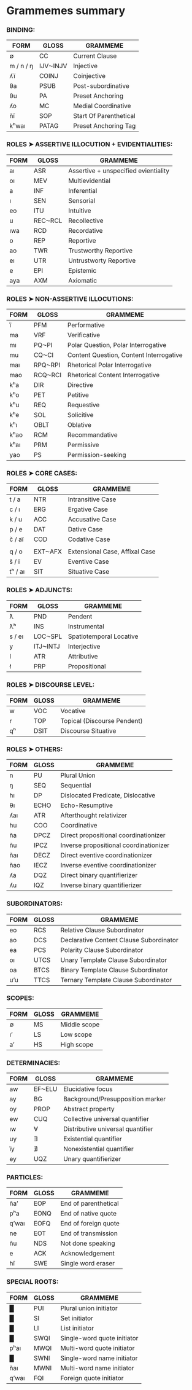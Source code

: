 
# Grammemes summary

### BINDING:
|                FORM                 |  GLOSS   |                GRAMMEME                 |
|-------------------------------------|----------|-----------------------------------------|
| ∅                                   | CC       | Current Clause                          |
| m / n / ŋ                           | IJV⁓INJV | Injective                               |
| ʎï                                  | COINJ    | Coinjective                             |
| θa                                  | PSUB     | Post-subordinative                      |
| θu                                  | PA       | Preset Anchoring                        |
| ʎo                                  | MC       | Medial Coordinative                     |
| ñï                                  | SOP      | Start Of Parenthetical                  |
| kʰwaı                               | PATAG    | Preset Anchoring Tag                    |

### ROLES ➤ ASSERTIVE ILLOCUTION + EVIDENTIALITIES:
|                FORM                 |  GLOSS   |                GRAMMEME                 |
|-------------------------------------|----------|-----------------------------------------|
| aı                                  | ASR      | Assertive + unspecified evientiality    |
| oı                                  | MEV      | Multievidential                         |
| a                                   | INF      | Inferential                             |
| ı                                   | SEN      | Sensorial                               |
| eo                                  | ITU      | Intuitive                               |
| u                                   | REC⁓RCL  | Recollective                            |
| ıwa                                 | RCD      | Recordative                             |
| o                                   | REP      | Reportive                               |
| ao                                  | TWR      | Trustworthy Reportive                   |
| eı                                  | UTR      | Untrustworty Reportive                  |
| e                                   | EPI      | Epistemic                               |
| aya                                 | AXM      | Axiomatic                               |

### ROLES ➤ NON-ASSERTIVE ILLOCUTIONS:
|                FORM                 |  GLOSS   |                GRAMMEME                 |
|-------------------------------------|----------|-----------------------------------------|
| ï                                   | PFM      | Performative                            |
| ma                                  | VRF      | Verificative                            |
| mı                                  | PQ⁓PI    | Polar Question, Polar Interrogative     |
| mu                                  | CQ⁓CI    | Content Question, Content Interrogative |
| maı                                 | RPQ⁓RPI  | Rhetorical Polar Interrogative          |
| mao                                 | RCQ⁓RCI  | Rhetorical Content Interrogative        |
| kʰa                                 | DIR      | Directive                               |
| kʰo                                 | PET      | Petitive                                |
| kʰu                                 | REQ      | Requestive                              |
| kʰe                                 | SOL      | Solicitive                              |
| kʰı                                 | OBLT     | Oblative                                |
| kʰao                                | RCM      | Recommandative                          |
| kʰaı                                | PRM      | Permissive                              |
| yao                                 | PS       | Permission-seeking                      |

### ROLES ➤ CORE CASES:
|                FORM                 |  GLOSS   |                GRAMMEME                 |
|-------------------------------------|----------|-----------------------------------------|
| t / a                               | NTR      | Intransitive Case                       |
| c / ı                               | ERG      | Ergative Case                           |
| k / u                               | ACC      | Accusative Case                         |
| p / e                               | DAT      | Dative Case                             |
| č / aï                              | COD      | Codative Case                           |
|                                     |          |                                         |
| q / o                               | EXT⁓AFX  | Extensional Case, Affixal Case          |
| š / ï                               | EV       | Eventive Case                           |
| tʰ / aı                             | SIT      | Situative Case                          |

### ROLES ➤ ADJUNCTS:
|                FORM                 |  GLOSS   |                GRAMMEME                 |
|-------------------------------------|----------|-----------------------------------------|
| ƛ                                   | PND      | Pendent                                 |
| ƛʰ                                  | INS      | Instrumental                            |
| s / eı                              | LOC⁓SPL  | Spatiotemporal Locative                 |
| y                                   | ITJ⁓INTJ | Interjective                            |
| l                                   | ATR      | Attributive                             |
| ł                                   | PRP      | Propositional                           |

### ROLES ➤ DISCOURSE LEVEL:
|                FORM                 |  GLOSS   |                GRAMMEME                 |
|-------------------------------------|----------|-----------------------------------------|
| w                                   | VOC      | Vocative                                |
| r                                   | TOP      | Topical (Discourse Pendent)             |
| qʰ                                  | DSIT     | Discourse Situative                     |

### ROLES ➤ OTHERS:
|                FORM                 |  GLOSS   |                GRAMMEME                 |
|-------------------------------------|----------|-----------------------------------------|
| n                                   | PU       | Plural Union                            |
| ŋ                                   | SEQ      | Sequential                              |
| hı                                  | DP       | Dislocated Predicate, Dislocative       |
| θı                                  | ECHO     | Echo-Resumptive                         |
| ʎaı                                 | ATR      | Afterthought relativizer                |
| hu                                  | COO      | Coordinative                            |
| ña                                  | DPCZ     | Direct propositional coordinationizer  |
| ñu                                  | IPCZ     | Inverse propositional coordinationizer  |
| ñaı                                 | DECZ     | Direct eventive coordinationizer       |
| ñao                                 | IECZ     | Inverse eventive coordinationizer       |
| ʎa                                  | DQZ      | Direct binary quantifierizer           |
| ʎu                                  | IQZ      | Inverse binary quantifierizer           |

### SUBORDINATORS:
|                FORM                 |  GLOSS   |                GRAMMEME                 |
|-------------------------------------|----------|-----------------------------------------|
| eo                                  | RCS      | Relative Clause Subordinator            |
| ao                                  | DCS      | Declarative Content Clause Subordinator |
| ea                                  | PCS      | Polarity Clause Subordinator            |
| oı                                  | UTCS     | Unary Template Clause Subordinator      |
| oa                                  | BTCS     | Binary Template Clause Subordinator     |
| u’u                                 | TTCS     | Ternary Template Clause Subordinator    |

### SCOPES:
|                FORM                 |  GLOSS   |                GRAMMEME                 |
|-------------------------------------|----------|-----------------------------------------|
| ∅                                   | MS       | Middle scope                            |
| ıʼ                                  | LS       | Low scope                               |
| aʼ                                  | HS       | High scope                              |

### DETERMINACIES:
|                FORM                 |  GLOSS   |                GRAMMEME                 |
|-------------------------------------|----------|-----------------------------------------|
| aw                                  | EF⁓ELU   | Elucidative focus                       |
| ay                                  | BG       | Background/Presupposition marker        |
| oy                                  | PROP     | Abstract property                       |
| ew                                  | CUQ      | Collective universal quantifier         |
| ıw                                  | ∀        | Distributive universal quantifier       |
| uy                                  | ∃        | Existential quantifier                  |
| ïy                                  | ∄        | Nonexistential quantifier               |
| ey                                  | UQZ      | Unary quantifierizer                    |

### PARTICLES:
|                FORM                 |  GLOSS   |                GRAMMEME                 |
|-------------------------------------|----------|-----------------------------------------|
| ñaʼ                                 | EOP      | End of parenthetical                    |
| pʰa                                 | EONQ     | End of native quote                     |
| qʼwaı                               | EOFQ     | End of foreign quote                    |
| ne                                  | EOT      | End of transmission                     |
| ñu                                  | NDS      | Not done speaking                       |
| e                                   | ACK      | Acknowledgement                         |
| hï                                  | SWE      | Single word eraser                      |

### SPECIAL ROOTS:
|                FORM                 |  GLOSS   |                GRAMMEME                 |
|-------------------------------------|----------|-----------------------------------------|
| █                                   | PUI      | Plural union initiator                  |
| █                                   | SI       | Set initiator                           |
| █                                   | LI       | List initiator                          |
| █                                   | SWQI     | Single-word quote initiator             |
| pʰaı                                | MWQI     | Multi-word quote initiator              |
| █                                   | SWNI     | Single-word name initiator              |
| ñaı                                 | MWNI     | Multi-word name initiator               |
| qʼwaı                               | FQI      | Foreign quote initiator                 |


